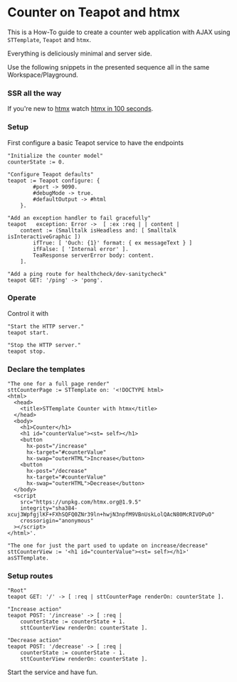 # Counter on Teapot and htmx

This is a How-To guide to create a counter web application with AJAX using `STTemplate`, `Teapot` and `htmx`.

Everything is deliciously minimal and server side.

Use the following snippets in the presented sequence all in the same Workspace/Playground.

### SSR all the way

If you're new to [htmx](https://htmx.org/) watch [htmx in 100 seconds](https://www.youtube.com/watch?v=r-GSGH2RxJs).

### Setup

First configure a basic Teapot service to have the endpoints

```smalltalk
"Initialize the counter model"
counterState := 0.

"Configure Teapot defaults"
teapot := Teapot configure: {
		#port -> 9090.
		#debugMode -> true.
		#defaultOutput -> #html
	}.

"Add an exception handler to fail gracefully"
teapot	 exception: Error ->  [ :ex :req | | content |
	content := (Smalltalk isHeadless and: [ Smalltalk isInteractiveGraphic ])
		ifTrue: [ 'Ouch: {1}' format: { ex messageText } ]
		ifFalse: [ 'Internal error' ].
		TeaResponse serverError body: content.
	].

"Add a ping route for healthcheck/dev-sanitycheck"
teapot GET: '/ping' -> 'pong'.
```

### Operate

Control it with

```smalltalk
"Start the HTTP server."
teapot start.

"Stop the HTTP server."
teapot stop.
```

### Declare the templates

```smalltalk
"The one for a full page render"
sttCounterPage := STTemplate on: '<!DOCTYPE html>
<html>
  <head>
    <title>STTemplate Counter with htmx</title>
  </head>
  <body>
    <h1>Counter</h1>
    <h1 id="counterValue"><st= self></h1>
    <button
      hx-post="/increase"
      hx-target="#counterValue"
      hx-swap="outerHTML">Increase</button>
    <button
      hx-post="/decrease"
      hx-target="#counterValue"
      hx-swap="outerHTML">Decrease</button>
  </body>
  <script
    src="https://unpkg.com/htmx.org@1.9.5"
    integrity="sha384-xcuj3WpfgjlKF+FXhSQFQ0ZNr39ln+hwjN3npfM9VBnUskLolQAcN80McRIVOPuO"
    crossorigin="anonymous"
  ></script>
</html>'.

"The one for just the part used to update on increase/decrease"
sttCounterView := '<h1 id="counterValue"><st= self></h1>' asSTTemplate.
```

### Setup routes

```smalltalk
"Root"
teapot GET: '/' -> [ :req | sttCounterPage renderOn: counterState ].

"Increase action"
teapot POST: '/increase' -> [ :req |
	counterState := counterState + 1.
	sttCounterView renderOn: counterState ].

"Decrease action"
teapot POST: '/decrease' -> [ :req |
	counterState := counterState - 1.
	sttCounterView renderOn: counterState ].
```

Start the service and have fun.
